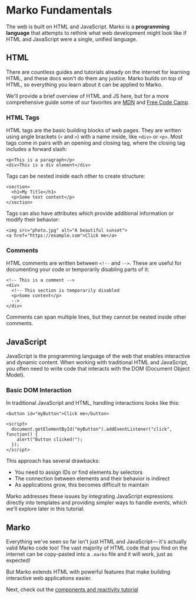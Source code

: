 # Marko Fundamentals

The web is built on HTML and JavaScript. Marko is a **programming language** that attempts to rethink what web development might look like if HTML and JavaScript were a single, unified language.

## HTML

There are countless guides and tutorials already on the internet for learning HTML, and these docs won't do them any justice. Marko builds on top of HTML, so everything you learn about it can be applied to Marko.

We'll provide a brief overview of HTML and JS here, but for a more comprehensive guide some of our favorites are [MDN](https://developer.mozilla.org/en-US/docs/Web/HTML) and [Free Code Camp](https://www.freecodecamp.org/news/introduction-to-html-basics/).

### HTML Tags

HTML tags are the basic building blocks of web pages. They are written using angle brackets (`<` and `>`) with a name inside, like `<div>` or `<p>`. Most tags come in pairs with an opening and closing tag, where the closing tag includes a forward slash:

```marko
<p>This is a paragraph</p>
<div>This is a div element</div>
```

Tags can be nested inside each other to create structure:

```marko
<section>
  <h1>My Title</h1>
  <p>Some text content</p>
</section>
```

Tags can also have attributes which provide additional information or modify their behavior:

```marko
<img src="photo.jpg" alt="A beautiful sunset">
<a href="https://example.com">Click me</a>
```

### Comments

HTML comments are written between `<!--` and `-->`. These are useful for documenting your code or temporarily disabling parts of it:

```marko
<!-- This is a comment -->
<div>
  <!-- This section is temporarily disabled
  <p>Some content</p>
  -->
</div>
```

Comments can span multiple lines, but they cannot be nested inside other comments.

## JavaScript

JavaScript is the programming language of the web that enables interactive and dynamic content. When working with traditional HTML and JavaScript, you often need to write code that interacts with the DOM (Document Object Model).

### Basic DOM Interaction

In traditional JavaScript and HTML, handling interactions looks like this:

```marko
<button id="myButton">Click me</button>

<script>
  document.getElementById("myButton").addEventListener("click", function() {
    alert("Button clicked!");
  });
</script>
```

This approach has several drawbacks:

- You need to assign IDs or find elements by selectors
- The connection between elements and their behavior is indirect
- As applications grow, this becomes difficult to maintain

Marko addresses these issues by integrating JavaScript expressions directly into templates and providing simpler ways to handle events, which we'll explore later in this tutorial.

## Marko

Everything we've seen so far isn't just HTML and JavaScript— it's actually valid Marko code too! The vast majority of HTML code that you find on the internet can be copy-pasted into a `.marko` file and it will work, just as expected!

But Marko extends HTML with powerful features that make building interactive web applications easier.

Next, check out the [components and reactivity tutorial](./components-and-reactivity.md)
